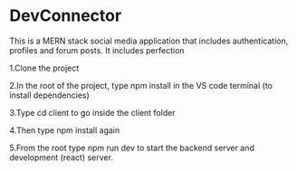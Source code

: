 # DevConnector

This is a MERN stack social media application that includes authentication, profiles and forum posts. It includes perfection

1.Clone the project

2.In the root of the project, type npm install in the VS code terminal (to install dependencies)

3.Type cd client to go inside the client folder

4.Then type npm install again

5.From the root type npm run dev to start the backend server and development (react) server.
